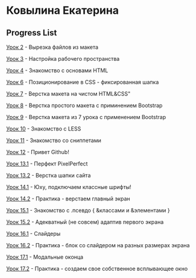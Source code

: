 # Ковылина Екатерина
## Progress List

[Урок 2](https://github.com/Katarinish/Katarinish.github.io/tree/master/%D0%A3%D1%80%D0%BE%D0%BA%202/img "Вырезка файлов из макета") - Вырезка файлов из макета

[Урок 3](https://github.com/Katarinish/Katarinish.github.io/tree/master/%D0%A3%D1%80%D0%BE%D0%BA%203 "Настройка рабочего пространства.") - Настройка рабочего пространства

[Урок 4](https://katarinish.github.io/%D0%A3%D1%80%D0%BE%D0%BA%204/%D0%92%D0%B5%D1%80%D1%81%D1%82%D0%BA%D0%B0%20%D0%BA%D0%BD%D0%B8%D0%B3%D0%B8/src/index.html "Знакомство с основами HTML") -  Знакомство с основами HTML

[Урок 6](https://katarinish.github.io/%D0%A3%D1%80%D0%BE%D0%BA%206/fixed-nav-bar/src/index.html "Позиционирование в CSS - фиксированная шапка") - Позиционирование в CSS - фиксированная шапка

[Урок 7](https://katarinish.github.io/%D0%A3%D1%80%D0%BE%D0%BA%207/FirstProj/src/index.html "Верстка макета на чистом HTML&CSS") - Верстка макета на чистом HTML&CSS"

[Урок 8](https://katarinish.github.io/%D0%A3%D1%80%D0%BE%D0%BA%208/BootFirstProj/src/index.html "Верстка простого макета с приминением Bootstrap") - Верстка простого макета с приминением Bootstrap

[Урок 9](https://katarinish.github.io/%D0%A3%D1%80%D0%BE%D0%BA%209/BootFirstProj/src/index.html "Верстка макета из 7 урока с применением Bootstrap") - Верстка макета из 7 урока с применением Bootstrap

[Урок 10](https://github.com/Katarinish/Katarinish.github.io/tree/master/%D0%A3%D1%80%D0%BE%D0%BA%2010/HomeProj10/src "Знакомство с LESS") - Знакомство с LESS

[Урок 11](https://github.com/Katarinish/Katarinish.github.io/tree/master/%D0%A3%D1%80%D0%BE%D0%BA%2011 "Знакомство со сниппетами") - Знакомство со сниппетами

[Урок 12](https://github.com/Katarinish/Katarinish.github.io "Привет Github!") - Привет Github!

[Урок 13.1](https://katarinish.github.io/%D0%A3%D1%80%D0%BE%D0%BA%2013/HomeProj13/src/index.html) - Перфект PixelPerfect

[Урок 13.2](https://katarinish.github.io/%D0%A3%D1%80%D0%BE%D0%BA%2014/HomeProj14/src/index.html) - Верстка шапки сайта

[Урок 14.1](https://katarinish.github.io/fonts-viewer/index.html) - Юху, подключаем классные шрифты!

[Урок 14.2](https://katarinish.github.io/%D0%A3%D1%80%D0%BE%D0%BA%2014/HomeProj14/src/index.html) - Практика - верстаем главный экран

[Урок 15.1](https://katarinish.github.io/%D0%A3%D1%80%D0%BE%D0%BA%2015/index.html) - Знакомство с   .псевдо { &классами и &элементами }

[Урок 15.2](https://katarinish.github.io/%D0%A3%D1%80%D0%BE%D0%BA%2015%20%D0%9F%D1%80%D0%B0%D0%BA%D1%82%D0%B8%D0%BA%D0%B0/HomeProj15/src/index.html) - Адекватный (не совсем) адаптив первого экрана

[Урок 16.1](https://katarinish.github.io/%D0%A3%D1%80%D0%BE%D0%BA%2016/HomeProj16/src/index.html) - Слайдеры

[Урок 16.2](https://katarinish.github.io/%D0%A3%D1%80%D0%BE%D0%BA%2016%20%D0%9F%D1%80%D0%B0%D0%BA%D1%82%D0%B8%D0%BA%D0%B0/HomeProj16Practice/src/index.html) - Практика - блок со слайдером на разных размерах экрана

[Урок 17.1](https://katarinish.github.io/%D0%A3%D1%80%D0%BE%D0%BA%2017/HomeProj17/src/index.html) - Модальные оконца

[Урок 17.2](https://katarinish.github.io/%D0%A3%D1%80%D0%BE%D0%BA%2017%20%D0%9F%D1%80%D0%B0%D0%BA%D1%82%D0%B8%D0%BA%D0%B0/HomeProj17Practice/src/index.html?#) - Практика - создаем свое собственное всплывающее окно
